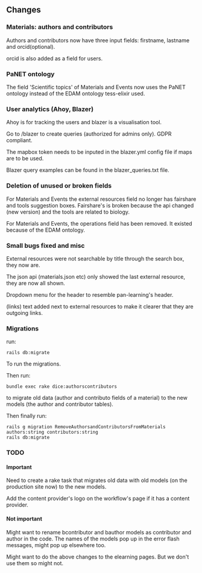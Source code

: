 
## Changes

### Materials: authors and contributors

Authors and contributors now have three input fields: firstname, lastname and orcid(optional).

orcid is also added as a field for users.

### PaNET ontology

The field 'Scientific topics' of Materials and Events now uses the PaNET ontology instead of the EDAM ontology tess-elixir used.

### User analytics (Ahoy, Blazer)

Ahoy is for tracking the users and blazer is a visualisation tool.

Go to /blazer to create queries (authorized for admins only). 
GDPR compliant.

The mapbox token needs to be inputed in the blazer.yml config file if maps are to be used.

Blazer query examples can be found in the blazer_queries.txt file. 

### Deletion of unused or broken fields

For Materials and Events the external resources field no longer has fairshare and tools suggestion boxes. Fairshare's is broken because the api changed (new version) and the tools are related to biology.

For Materials and Events, the operations field has been removed. It existed because of the EDAM ontology.

### Small bugs fixed and misc

External resources were not searchable by title through the search box, they now are. 

The json api (materials.json etc) only showed the last external resource, they are now all shown.

Dropdown menu for the header to resemble pan-learning's header.

(links) text added next to external resources to make it clearer that they are outgoing links.


### Migrations

run: 
```
rails db:migrate
```
To run the migrations. 

Then run: 
```
bundle exec rake dice:authorscontributors
```
to migrate old data (author and contributo fields of a material) to the new models (the author and contributor tables).

Then finally run:
```
rails g migration RemoveAuthorsandContributorsFromMaterials authors:string contributors:string
rails db:migrate
```

### TODO

#### Important

Need to create a rake task that migrates old data with old models (on the production site now) to the new models.

Add the content provider's logo on the workflow's page if it has a content provider.

#### Not important

Might want to rename bcontributor and bauthor models as contributor and author in the code. The names of the models pop up in the error flash messages, might pop up elsewhere too.

Might want to do the above changes to the elearning pages. But we don't use them so might not.
